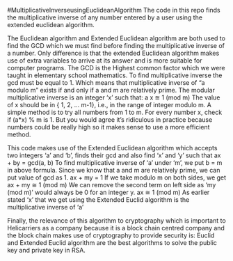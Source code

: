 #MultiplicativeInverseusingEuclideanAlgorithm
The code in this repo finds the multiplicative inverse of any number entered by a user using the extended euclidean algorithm.

The Euclidean algorithm and Extended Euclidean algorithm are both used to find the GCD which we must find before finding the multiplicative inverse of a number. Only difference is that the extended Euclidean algorithm makes use of extra variables to arrive at its answer and is more suitable for computer programs.
The GCD is the Highest common factor which we were taught in elementary school mathematics. 
To find multiplicative inverse the gcd must be equal to 1. Which means that multiplicative inverse of “a modulo m” exists if and only if a and m are relatively prime. The modular multiplicative inverse is an integer ‘x’ such that:
a x ≅ 1 (mod m)
The value of x should be in { 1, 2, … m-1}, i.e., in the range of integer modulo m. A simple method is to try all numbers from 1 to m. For every number x, check if (a*x) % m is 1. But you would agree it’s ridiculous in practice because numbers could be really high so it makes sense to use a more efficient method.

This code makes use of the Extended Euclidean algorithm which accepts two integers ‘a’ and ‘b’, finds their gcd and also find ‘x’ and ‘y’ such that 
ax + by = gcd(a, b)
To find multiplicative inverse of ‘a’ under ‘m’, we put b = m in above formula. Since we know that a and m are relatively prime, we can put value of gcd as 1.
ax + my = 1
If we take modulo m on both sides, we get
ax + my ≅ 1 (mod m)
We can remove the second term on left side as ‘my (mod m)’ would always be 0 for an integer y.
ax  ≅ 1 (mod m)
As earlier stated ‘x’ that we get using the Extended Euclid algorithm is the multiplicative inverse of ‘a’



Finally, the relevance of this algorithm to cryptography which is important to Helicarriers as a company because it is a block chain centred company and the block chain makes use of cryptography to provide security is: Euclid and Extended Euclid algorithm are the best algorithms to solve the public key and private key in RSA.
